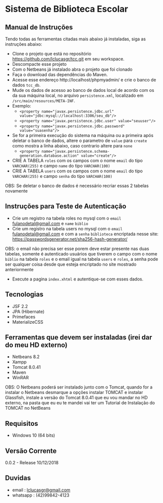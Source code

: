 # Sistema de Biblioteca Escolar

## Manual de Instruções
Tendo todas as ferramentas citadas mais abaixo já instaladas, siga as instruções abaixo:
- Clone o projeto que está no repositório https://github.com/lclucasgr/tcc.git em seu workspace.
- Descompacte esse projeto
- Com o Netbeans já instalado abra o projeto que foi clonado
- Faça o download das dependências do Maven.
- Acesse esse endereço http://localhost/phpmyadmin/ e crie o banco de dados `tcc_db`.
- Mude os dados de acesso ao banco de dados local de acordo com os da sua máquina local, no arquivo `persistence.xml`, localizado em `/src/main/resources/META-INF`.
- Exemplo:
  - `<property name="javax.persistence.jdbc.url" value="jdbc:mysql://localhost:3306/seu_db"/>`
  - `<property name="javax.persistence.jdbc.user" value="seuuser"/>`
  - `<property name="javax.persistence.jdbc.password" value="suasenha"/>`
- Se for a primeira execução do sistema na máquina ou a primeira após deletar o banco de dados, altere o parametro de `value` para  `create` como mostra a linha abaixo, caso contrario altere para `none`
  - `<property name="javax.persistence.schema-generation.database.action" value="create"/>`
- CRIE A TABELA `roles` com os campos com o nome `email` do tipo `VARCHAR(255)` e campo `name` do tipo `VARCHAR(100)`
- CRIE A TABELA `users` com os campos com o nome `email` do tipo `VARCHAR(255)` e campo `senha` do tipo `VARCHAR(100)`

OBS: Se deletar o banco de dados é necessário recriar essas 2 tabelas novamente

## Instruções para Teste de Autenticação
- Crie um registro na tabela roles no mysql com o `email` fulanodetal@gmail.com e `name` `biblio`
- Crie um registro na tabela users no mysql com o `email` fulanodetal@gmail.com e com a `senha` `biblioteca` encriptada nesse site: https://passwordsgenerator.net/sha256-hash-generator/

OBS: o email não precisa ser esse porem deve estar presente nas duas tabelas, somente é autenticado usuários que tiverem o campo com o nome `biblio` na tabela `roles` e o email igual na tabela `users` e `roles`, a senha pode ser qualquer coisa desde que esteja encriptado no site mostrado anteriormente

- Execute a pagina `index.xhtml` e autentique-se com esses dados.

## Tecnologias
- JSF 2.2
- JPA (Hibernate)
- Primefaces
- MaterializeCSS

## Ferramentas que devem ser instaladas (irei dar do meu HD externo)
- Netbeans 8.2
- Xampp
- Tomcat 8.0.41
- Maven
- WinRAR

OBS: O Netbeans poderá ser instalado junto com o Tomcat, quando for a instalar o Netbeans desmarque a opções instalar TOMCAT e instalar Glassfish, instale a versão do Tomcat 8.0.41 que eu vou mandar no HD externo, na pasta que eu eu te mandei vai ter um Tutorial de Instalação do TOMCAT no NetBeans

## Requisitos 
- Windows 10 (64 bits)

## Versão Corrente
0.0.2 - Release 10/12/2018

## Duvidas
- email : lclucasgr@gmail.com
- whatsapp : (42)99842-4123
